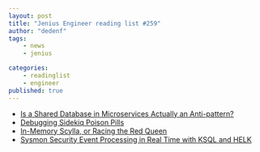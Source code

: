 ```yaml
---
layout: post
title: "Jenius Engineer reading list #259"
author: "dedenf"
tags:
    - news
    - jenius

categories:
    - readinglist
    - engineer
published: true
---
```


- [Is a Shared Database in Microservices Actually an Anti-pattern?](https://hackernoon.com/is-shared-database-in-microservices-actually-anti-pattern-8cc2536adfe4?source=rss----3a8144eabfe3---4)
- [Debugging Sidekiq Poison Pills](https://engineering.gusto.com/debugging-sidekiq-poison-pills/)
- [In-Memory Scylla, or Racing the Red Queen](https://www.scylladb.com/2019/02/25/in-memory-scylla-or-racing-the-red-queen/)
- [Sysmon Security Event Processing in Real Time with KSQL and HELK](https://www.confluent.io/blog/sysmon-security-event-processing-real-time-ksql-helk)
